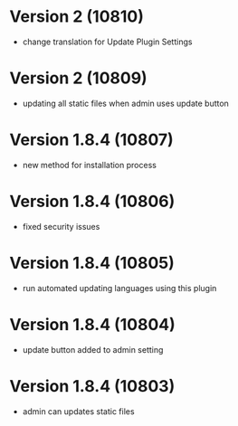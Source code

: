 # Version 2 (10810)
- change translation for Update Plugin Settings

# Version 2 (10809)
- updating all static files when admin uses update button

# Version 1.8.4 (10807)
- new method for installation process

# Version 1.8.4 (10806)
- fixed security issues

# Version 1.8.4 (10805)
- run automated updating languages using this plugin

# Version 1.8.4 (10804)
- update button added to admin setting

# Version 1.8.4 (10803)
- admin can updates static files